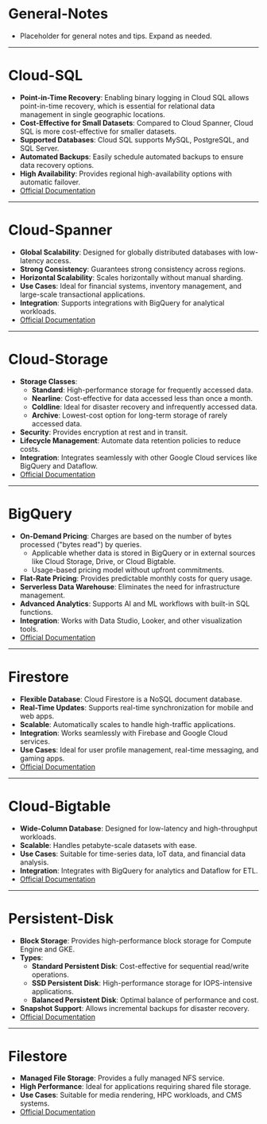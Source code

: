 # General-Notes

- Placeholder for general notes and tips. Expand as needed.

---

# Cloud-SQL

- **Point-in-Time Recovery**: Enabling binary logging in Cloud SQL allows point-in-time recovery, which is essential for relational data management in single geographic locations.
- **Cost-Effective for Small Datasets**: Compared to Cloud Spanner, Cloud SQL is more cost-effective for smaller datasets.
- **Supported Databases**: Cloud SQL supports MySQL, PostgreSQL, and SQL Server.
- **Automated Backups**: Easily schedule automated backups to ensure data recovery options.
- **High Availability**: Provides regional high-availability options with automatic failover.
- [Official Documentation](https://cloud.google.com/sql/docs/mysql/backup-recovery/restore#tips-pitr)

---

# Cloud-Spanner

- **Global Scalability**: Designed for globally distributed databases with low-latency access.
- **Strong Consistency**: Guarantees strong consistency across regions.
- **Horizontal Scalability**: Scales horizontally without manual sharding.
- **Use Cases**: Ideal for financial systems, inventory management, and large-scale transactional applications.
- **Integration**: Supports integrations with BigQuery for analytical workloads.
- [Official Documentation](https://cloud.google.com/spanner/docs)

---

# Cloud-Storage

- **Storage Classes**:
    - **Standard**: High-performance storage for frequently accessed data.
    - **Nearline**: Cost-effective for data accessed less than once a month.
    - **Coldline**: Ideal for disaster recovery and infrequently accessed data.
    - **Archive**: Lowest-cost option for long-term storage of rarely accessed data.
- **Security**: Provides encryption at rest and in transit.
- **Lifecycle Management**: Automate data retention policies to reduce costs.
- **Integration**: Integrates seamlessly with other Google Cloud services like BigQuery and Dataflow.
- [Official Documentation](https://cloud.google.com/storage/docs)

---

# BigQuery

- **On-Demand Pricing**: Charges are based on the number of bytes processed ("bytes read") by queries.
    - Applicable whether data is stored in BigQuery or in external sources like Cloud Storage, Drive, or Cloud Bigtable.
    - Usage-based pricing model without upfront commitments.
- **Flat-Rate Pricing**: Provides predictable monthly costs for query usage.
- **Serverless Data Warehouse**: Eliminates the need for infrastructure management.
- **Advanced Analytics**: Supports AI and ML workflows with built-in SQL functions.
- **Integration**: Works with Data Studio, Looker, and other visualization tools.
- [Official Documentation](https://cloud.google.com/bigquery/docs)

---

# Firestore

- **Flexible Database**: Cloud Firestore is a NoSQL document database.
- **Real-Time Updates**: Supports real-time synchronization for mobile and web apps.
- **Scalable**: Automatically scales to handle high-traffic applications.
- **Integration**: Works seamlessly with Firebase and Google Cloud services.
- **Use Cases**: Ideal for user profile management, real-time messaging, and gaming apps.
- [Official Documentation](https://cloud.google.com/firestore/docs)

---

# Cloud-Bigtable

- **Wide-Column Database**: Designed for low-latency and high-throughput workloads.
- **Scalable**: Handles petabyte-scale datasets with ease.
- **Use Cases**: Suitable for time-series data, IoT data, and financial data analysis.
- **Integration**: Integrates with BigQuery for analytics and Dataflow for ETL.
- [Official Documentation](https://cloud.google.com/bigtable/docs)

---

# Persistent-Disk

- **Block Storage**: Provides high-performance block storage for Compute Engine and GKE.
- **Types**:
    - **Standard Persistent Disk**: Cost-effective for sequential read/write operations.
    - **SSD Persistent Disk**: High-performance storage for IOPS-intensive applications.
    - **Balanced Persistent Disk**: Optimal balance of performance and cost.
- **Snapshot Support**: Allows incremental backups for disaster recovery.
- [Official Documentation](https://cloud.google.com/compute/docs/disks)

---

# Filestore

- **Managed File Storage**: Provides a fully managed NFS service.
- **High Performance**: Ideal for applications requiring shared file storage.
- **Use Cases**: Suitable for media rendering, HPC workloads, and CMS systems.
- [Official Documentation](https://cloud.google.com/filestore/docs)